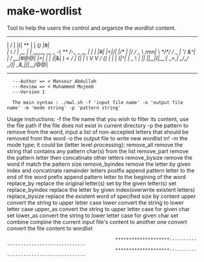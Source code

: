 # make-wordlist
Tool to help the users the control and organize the wordlist content. 

 __  __       _                                        _ _ _     _   
 |  \/  |     |(|                    **                | | (_)   |#|  
 | \  / | __ _| | _____    __ _  -\  **  /-___  _ __ __| | |_ ___|#|_ 
 |<|\/| |/*_  | |/ / _ \  /m*n*| \ \*/\*/ / _ \| '__/ _&^| | / __|#@@|
 |>|  | | (_|&| ) <  __/ | (_| |  \ V  V / (_) | | | (_|^| | \__ \ |_ 
 |_|  |_|\__,_|(|\_\_:_|  \_>,_|   \_/\_/ \___/|_|  \_&,_|_|_|___/\@@|
 
 
 
----------------------------------------------------------------------
      ---Author => < Mansour Abdullah
      ---Review => < Muhammed Mujeeb
      ---Version 1
      
      The main syntax : ./mwl.sh -f 'input file name' -o 'output file name' -m 'mode string' -p 'pattern string'
      
      
Usage instructions:
        -f the file name that you wish to filter its content, use the file path if the file does not exist in current directory
        -p the pattern to remove from the word, input a list of non-accepted letters that should be removed from the word
        -o the output file to write new wordlist in!
        -m the mode type; it could be (letter level processing):
                                            remove_all          remove  the string that contains any pattern char(s) from the list
                                            remove_part         remove  the pattern letter then concatinate other letters
                                            remove_bysize       remove the word if match the pattern size
                                            remove_byindex      remove the letter by given index and concatinate ramainder letters
                                            postfix             append pattern letter to the end of the word
                                            prefix              append pattern letter to the begining of the word
                                            replace_by          replace the original letter(s) set by the given letter(s) set
                                            replace_byindex     replace the letter by given index(overwrite existent letters)
                                            replace_bysize      replace the existent word of specified size by content
                                            upper               convert the string to upper letter case
                                            lower               convert the string to lower letter case
                                            upper_as            convert the string to upper letter case for given char set
                                            lower_as            convert the string to lower letter case for given char set
                                            combine             compine the current input file's content to another one
                                            convert             convert the file content to wordlist
                                            
                                            ********************---------------------------------------
                                            ********************---------------------------------------

